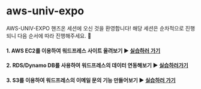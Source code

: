 # aws-univ-expo

AWS-UNIV-EXPO 핸즈온 세션에 오신 것을 환영합니다! 해당 세션은 순차적으로 진행되니 다음 순서에 따라 진행해주세요. :rocket:



#### 1. AWS EC2를 이용하여 워드프레스 사이트 올려보기 :arrow_forward: [실습하러 가기](./ec2/README.md)

#### 2. RDS/Dynamo DB를 사용하여 워드프레스의 데이터 연동해보기 :arrow_forward: [실습하러가기](./rds/README.md)

#### 3. S3를 이용하여 워드프레스의 이메일 문의 기능 만들어보기 :arrow_forward: [실습하러 가기](./s3/README.md)

